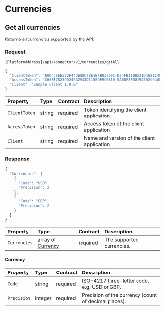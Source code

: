 <!-- AUTOMATICALLY GENERATED, DO NOT MODIFY -->
# Currencies

## Get all currencies

Returns all currencies supported by the API.

### Request

`[PlatformAddress]/api/connector/v1/currencies/getAll`

```javascript
{
  "ClientToken": "E0D439EE522F44368DC78E1BFB03710C-D24FB11DBE31D4621C4817E028D9E1D",
  "AccessToken": "C66EF7B239D24632943D115EDE9CB810-EA00F8FD8294692C940F6B5A8F9453D",
  "Client": "Sample Client 1.0.0"
}
```

| Property | Type | Contract | Description |
| :-- | :-- | :-- | :-- |
| `ClientToken` | string | required | Token identifying the client application. |
| `AccessToken` | string | required | Access token of the client application. |
| `Client` | string | required | Name and version of the client application. |

### Response

```javascript
{
  "Currencies": [
    {
      "Code": "USD",
      "Precision": 2
    },
    {
      "Code": "GBP",
      "Precision": 2
    }
  ]
}
```

| Property | Type | Contract | Description |
| :-- | :-- | :-- | :-- |
| `Currencies` | array of [Currency](#currency) | required | The supported currencies. |

#### Currency

| Property | Type | Contract | Description |
| :-- | :-- | :-- | :-- |
| `Code` | string | required | ISO-4217 three-letter code, e.g. USD or GBP. |
| `Precision` | integer | required | Precision of the currency (count of decimal places). |
